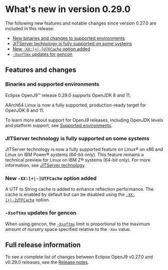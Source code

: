 <!--
* Copyright (c) 2017, 2023 IBM Corp. and others
*
* This program and the accompanying materials are made
* available under the terms of the Eclipse Public License 2.0
* which accompanies this distribution and is available at
* https://www.eclipse.org/legal/epl-2.0/ or the Apache
* License, Version 2.0 which accompanies this distribution and
* is available at https://www.apache.org/licenses/LICENSE-2.0.
*
* This Source Code may also be made available under the
* following Secondary Licenses when the conditions for such
* availability set forth in the Eclipse Public License, v. 2.0
* are satisfied: GNU General Public License, version 2 with
* the GNU Classpath Exception [1] and GNU General Public
* License, version 2 with the OpenJDK Assembly Exception [2].
*
* [1] https://www.gnu.org/software/classpath/license.html
* [2] https://openjdk.org/legal/assembly-exception.html
*
* SPDX-License-Identifier: EPL-2.0 OR Apache-2.0 OR GPL-2.0 WITH
* Classpath-exception-2.0 OR LicenseRef-GPL-2.0 WITH Assembly-exception
-->

# What's new in version 0.29.0

The following new features and notable changes since version 0.27.0 are included in this release:

- [New binaries and changes to supported environments](#binaries-and-supported-environments)
- [JITServer technology is fully supported on some  systems](#jitserver-technology-is-fully-supported-on-some-systems)
- [New `-XX:[+|-]UTFCache` option added](#new-xx-utfcache-option-added)
- [`-Xsoftmx` updates for gencon](#-xsoftmx-updates-for-gencon)

## Features and changes

### Binaries and supported environments

Eclipse OpenJ9&trade; release 0.29.0 supports OpenJDK 8 and 11.

AArch64 Linux is now a fully supported, production-ready target for OpenJDK 8 and 11.

To learn more about support for OpenJ9 releases, including OpenJDK levels and platform support, see [Supported environments](openj9_support.md).

### JITServer technology is fully supported on some systems

JITServer technology is now a fully supported feature on Linux&reg; on x86 and Linux on IBM Power&reg; systems (64-bit only). This feature remains a technical preview for Linux on IBM Z&reg; systems (64-bit only). For more information, see [JITServer technology](jitserver.md).

### New `-XX:[+|-]UTFCache` option added

A UTF to String cache is added to enhance reflection performance. The cache is enabled by default but can be disabled using the [`-XX:[+|-]UTFCache`](xxutfcache.md) option.

### `-Xsoftmx` updates for gencon

When using gencon, the [`-Xsoftmx`](xsoftmx.md) limit is proportional to the maximum amount of nursery space specified relative to the `-Xmx` value.

## Full release information

To see a complete list of changes between Eclipse OpenJ9 v0.27.0 and v0.29.0 releases, see the [Release notes](https://github.com/eclipse-openj9/openj9/blob/master/doc/release-notes/0.29/0.29.md).

<!-- ==== END OF TOPIC ==== version0.29.md ==== -->
